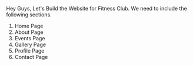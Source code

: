 Hey Guys,
Let's Build the Website for Fitness Club.
We need to include the following sections.
  1. Home Page
  2. About Page
  3. Events Page
  4. Gallery Page
  5. Profile Page
  6. Contact Page
